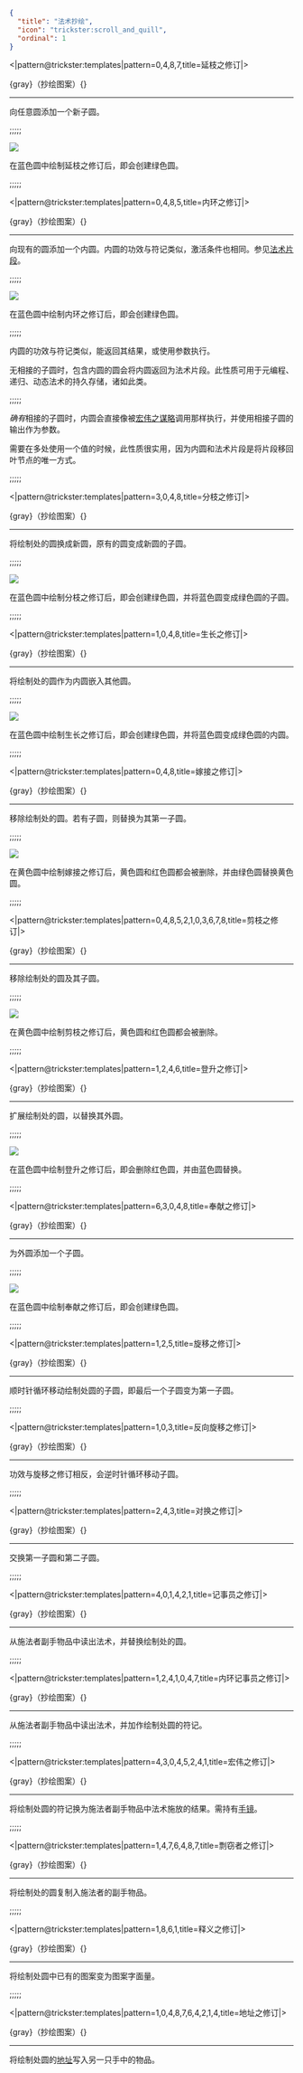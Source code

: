 ```json
{
  "title": "法术抄绘",
  "icon": "trickster:scroll_and_quill",
  "ordinal": 1
}
```

<|pattern@trickster:templates|pattern=0\,4\,8\,7,title=延枝之修订|>

{gray}（抄绘图案）{}

---

向任意圆添加一个新子圆。

;;;;;

![](trickster:textures/gui/img/extension_revision.png,fit)

在蓝色圆中绘制延枝之修订后，即会创建绿色圆。

;;;;;

<|pattern@trickster:templates|pattern=0\,4\,8\,5,title=内环之修订|>

{gray}（抄绘图案）{}

---

向现有的圆添加一个内圆。内圆的功效与符记类似，激活条件也相同。参见[法术片段](^trickster:distortions/functions)。

;;;;;

![](trickster:textures/gui/img/inner_revision.png,fit)

在蓝色圆中绘制内环之修订后，即会创建绿色圆。

;;;;;

内圆的功效与符记类似，能返回其结果，或使用参数执行。


无相接的子圆时，包含内圆的圆会将内圆返回为法术片段。此性质可用于元编程、递归、动态法术的持久存储，诸如此类。

;;;;;

*确有*相接的子圆时，内圆会直接像被[宏伟之谋略](^trickster:distortions/functions#3)调用那样执行，并使用相接子圆的输出作为参数。


需要在多处使用一个值的时候，此性质很实用，因为内圆和法术片段是将片段移回叶节点的唯一方式。

;;;;;

<|pattern@trickster:templates|pattern=3\,0\,4\,8,title=分枝之修订|>

{gray}（抄绘图案）{}

---

将绘制处的圆换成新圆，原有的圆变成新圆的子圆。

;;;;;

![](trickster:textures/gui/img/split_revision.png,fit)

在蓝色圆中绘制分枝之修订后，即会创建绿色圆，并将蓝色圆变成绿色圆的子圆。

;;;;;

<|pattern@trickster:templates|pattern=1\,0\,4\,8,title=生长之修订|>

{gray}（抄绘图案）{}

---

将绘制处的圆作为内圆嵌入其他圆。

;;;;;

![](trickster:textures/gui/img/growth_revision.png,fit)

在蓝色圆中绘制生长之修订后，即会创建绿色圆，并将蓝色圆变成绿色圆的内圆。

;;;;;

<|pattern@trickster:templates|pattern=0\,4\,8,title=嫁接之修订|>

{gray}（抄绘图案）{}

---

移除绘制处的圆。若有子圆，则替换为其第一子圆。

;;;;;

![](trickster:textures/gui/img/grafting_revision.png,fit)

在黄色圆中绘制嫁接之修订后，黄色圆和红色圆都会被删除，并由绿色圆替换黄色圆。

;;;;;

<|pattern@trickster:templates|pattern=0\,4\,8\,5\,2\,1\,0\,3\,6\,7\,8,title=剪枝之修订|>

{gray}（抄绘图案）{}

---

移除绘制处的圆及其子圆。

;;;;;

![](trickster:textures/gui/img/pruning_revision.png,fit)

在黄色圆中绘制剪枝之修订后，黄色圆和红色圆都会被删除。

;;;;;

<|pattern@trickster:templates|pattern=1\,2\,4\,6,title=登升之修订|>

{gray}（抄绘图案）{}

---

扩展绘制处的圆，以替换其外圆。

;;;;;

![](trickster:textures/gui/img/ascension_revision.png,fit)

在蓝色圆中绘制登升之修订后，即会删除红色圆，并由蓝色圆替换。

;;;;;

<|pattern@trickster:templates|pattern=6\,3\,0\,4\,8,title=奉献之修订|>

{gray}（抄绘图案）{}

---

为外圆添加一个子圆。

;;;;;

![](trickster:textures/gui/img/devotion_revision.png,fit)

在蓝色圆中绘制奉献之修订后，即会创建绿色圆。

;;;;;

<|pattern@trickster:templates|pattern=1\,2\,5,title=旋移之修订|>

{gray}（抄绘图案）{}

---

顺时针循环移动绘制处圆的子圆，即最后一个子圆变为第一子圆。

;;;;;

<|pattern@trickster:templates|pattern=1\,0\,3,title=反向旋移之修订|>

{gray}（抄绘图案）{}

---

功效与旋移之修订相反，会逆时针循环移动子圆。

;;;;;

<|pattern@trickster:templates|pattern=2\,4\,3,title=对换之修订|>

{gray}（抄绘图案）{}

---

交换第一子圆和第二子圆。

;;;;;

<|pattern@trickster:templates|pattern=4\,0\,1\,4\,2\,1,title=记事员之修订|>

{gray}（抄绘图案）{}

---

从施法者副手物品中读出法术，并替换绘制处的圆。

;;;;;

<|pattern@trickster:templates|pattern=1\,2\,4\,1\,0\,4\,7,title=内环记事员之修订|>

{gray}（抄绘图案）{}

---

从施法者副手物品中读出法术，并加作绘制处圆的符记。

;;;;;

<|pattern@trickster:templates|pattern=4\,3\,0\,4\,5\,2\,4\,1,title=宏伟之修订|>

{gray}（抄绘图案）{}

---

将绘制处圆的符记换为施法者副手物品中法术施放的结果。需持有[手镜](^trickster:items/mirror_of_evaluation)。

;;;;;

<|pattern@trickster:templates|pattern=1\,4\,7\,6\,4\,8\,7,title=剽窃者之修订|>

{gray}（抄绘图案）{}

---

将绘制处的圆复制入施法者的副手物品。

;;;;;

<|pattern@trickster:templates|pattern=1\,8\,6\,1,title=释义之修订|>

{gray}（抄绘图案）{}

---

将绘制处圆中已有的图案变为图案字面量。

;;;;;

<|pattern@trickster:templates|pattern=1\,0\,4\,8\,7\,6\,4\,2\,1\,4,title=地址之修订|>

{gray}（抄绘图案）{}

---

将绘制处圆的[地址](^trickster:distortions/tree#2)写入另一只手中的物品。
